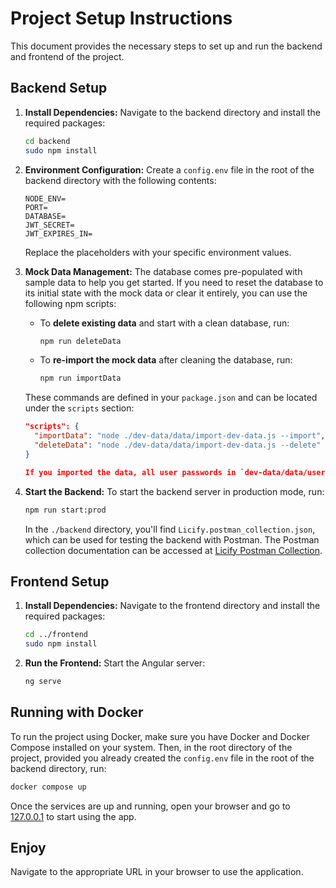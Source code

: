 # Project Setup Instructions

This document provides the necessary steps to set up and run the backend and frontend of the project.

## Backend Setup

1. **Install Dependencies:**
   Navigate to the backend directory and install the required packages:

   ```bash
   cd backend
   sudo npm install
   ```

2. **Environment Configuration:**
   Create a `config.env` file in the root of the backend directory with the following contents:

   ```env
   NODE_ENV=
   PORT=
   DATABASE=
   JWT_SECRET=
   JWT_EXPIRES_IN=
   ```

   Replace the placeholders with your specific environment values.

3. **Mock Data Management:**
   The database comes pre-populated with sample data to help you get started. If you need to reset the database to its initial state with the mock data or clear it entirely, you can use the following npm scripts:

   - To **delete existing data** and start with a clean database, run:
     ```bash
     npm run deleteData
     ```
   - To **re-import the mock data** after cleaning the database, run:
     ```bash
     npm run importData
     ```

   These commands are defined in your `package.json` and can be located under the `scripts` section:

   ```json
   "scripts": {
     "importData": "node ./dev-data/data/import-dev-data.js --import",
     "deleteData": "node ./dev-data/data/import-dev-data.js --delete"
   }

   If you imported the data, all user passwords in `dev-data/data/users.json` are set to `Prueb@123`.

   ```

4. **Start the Backend:**
   To start the backend server in production mode, run:

   ```bash
   npm run start:prod
   ```

   In the `./backend` directory, you'll find `Licify.postman_collection.json`, which can be used for testing the backend with Postman. The Postman collection documentation can be accessed at [Licify Postman Collection](https://documenter.getpostman.com/view/26744671/2s9YsGjDgq).

## Frontend Setup

1. **Install Dependencies:**
   Navigate to the frontend directory and install the required packages:

   ```bash
   cd ../frontend
   sudo npm install
   ```

2. **Run the Frontend:**
   Start the Angular server:
   ```bash
   ng serve
   ```

## Running with Docker

To run the project using Docker, make sure you have Docker and Docker Compose installed on your system. Then, in the root directory of the project, provided you already created the `config.env` file in the root of the backend directory, run:

```bash
docker compose up
```

Once the services are up and running, open your browser and go to [127.0.0.1](http://127.0.0.1) to start using the app.

## Enjoy

Navigate to the appropriate URL in your browser to use the application.
